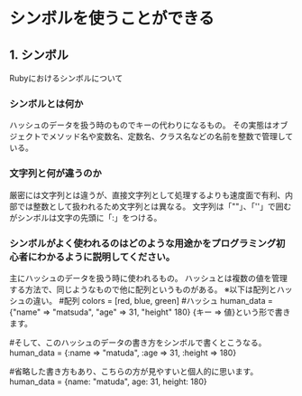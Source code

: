 # シンボルを使うことができる
## 1. シンボル
Rubyにおけるシンボルについて

### シンボルとは何か

ハッシュのデータを扱う時のものでキーの代わりになるもの。
その実態はオブジェクトでメソッド名や変数名、定数名、クラス名などの名前を整数で管理している。

### 文字列と何が違うのか

厳密には文字列とは違うが、直接文字列として処理するよりも速度面で有利、内部では整数として扱われるため文字列とは異なる。
文字列は「""」、「''」で囲むがシンボルは文字の先頭に「:」をつける。

### シンボルがよく使われるのはどのような用途かをプログラミング初心者にわかるように説明してください。

主にハッシュのデータを扱う時に使われるもの。
ハッシュとは複数の値を管理する方法で、同じようなもので他に配列というものがある。
※以下は配列とハッシュの違い。
#配列
colors = [red, blue, green]
#ハッシュ
human_data = {"name" => "matsuda", "age" => 31, "height" 180}
{キー => 値}という形で書きます。

#そして、このハッシュのデータの書き方をシンボルで書くとこうなる。
human_data = {:name => "matuda", :age => 31, :height => 180}

#省略した書き方もあり、こちらの方が見やすいと個人的に思います。
human_data = {name: "matuda", age: 31, height: 180}
